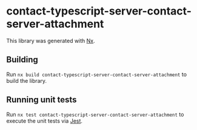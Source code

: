 # contact-typescript-server-contact-server-attachment

This library was generated with [Nx](https://nx.dev).

## Building

Run `nx build contact-typescript-server-contact-server-attachment` to build the library.

## Running unit tests

Run `nx test contact-typescript-server-contact-server-attachment` to execute the unit tests via [Jest](https://jestjs.io).

